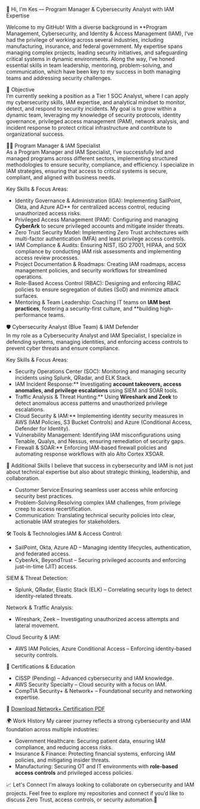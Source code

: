
👋 Hi, I'm Kes — Program Manager & Cybersecurity Analyst with IAM Expertise  

Welcome to my GitHub! With a diverse background in **Program Management, Cybersecurity, and Identity & Access Management (IAM), I’ve had the privilege of working across several industries, including manufacturing, insurance, and federal government. My expertise spans managing complex projects, leading security initiatives, and safeguarding critical systems in dynamic environments. Along the way, I’ve honed essential skills in team leadership, mentoring, problem-solving, and communication, which have been key to my success in both managing teams and addressing security challenges.  

 🎯 Objective  
I’m currently seeking a position as a Tier 1 SOC Analyst, where I can apply my cybersecurity skills, IAM expertise, and analytical mindset to monitor, detect, and respond to security incidents. My goal is to grow within a dynamic team, leveraging my knowledge of security protocols, identity governance, privileged access management (PAM), network analysis, and incident response to protect critical infrastructure and contribute to organizational success.  

🧑‍💼 Program Manager & IAM Specialist  
As a Program Manager and IAM Specialist, I’ve successfully led and managed programs across different sectors, implementing structured methodologies to ensure security, compliance, and efficiency. I specialize in IAM strategies, ensuring that access to critical systems is secure, compliant, and aligned with business needs.  

Key Skills & Focus Areas:  
- Identity Governance & Administration (IGA): Implementing SailPoint, Okta, and Azure AD** for centralized access control, reducing unauthorized access risks.  
- Privileged Access Management (PAM): Configuring and managing **CyberArk** to secure privileged accounts and mitigate insider threats.  
- Zero Trust Security Model: Implementing Zero Trust architectures with multi-factor authentication (MFA) and least privilege access controls.  
- IAM Compliance & Audits: Ensuring NIST, ISO 27001, HIPAA, and SOX compliance by conducting IAM risk assessments and implementing access review processes.  
- Project Documentation & Roadmaps: Creating IAM roadmaps, access management policies, and security workflows for streamlined operations.  
- Role-Based Access Control (RBAC): Designing and enforcing RBAC policies to ensure segregation of duties (SoD) and minimize attack surfaces.  
- Mentoring & Team Leadership: Coaching IT teams on **IAM best practices**, fostering a security-first culture, and **building high-performance teams.  

🛡️ Cybersecurity Analyst (Blue Team) & IAM Defender  
In my role as a Cybersecurity Analyst and IAM Specialist, I specialize in defending systems, managing identities, and enforcing access controls to prevent cyber threats and ensure compliance.  

Key Skills & Focus Areas: 
- Security Operations Center (SOC): Monitoring and managing security incidents using Splunk, QRadar, and ELK Stack. 
- IAM Incident Response:** Investigating **account takeovers, access anomalies, and privilege escalations** using SIEM and SOAR tools.  
- Traffic Analysis & Threat Hunting:** Using **Wireshark and Zeek** to detect anomalous access patterns and unauthorized privilege escalations.  
- Cloud Security & IAM:** Implementing identity security measures in AWS (IAM Policies, S3 Bucket Controls) and Azure (Conditional Access, Defender for Identity).  
- Vulnerability Management: Identifying IAM misconfigurations using Tenable, Qualys, and Nessus, ensuring remediation of security gaps.  
- Firewall & SOAR:** Enforcing IAM-based firewall policies and automating response workflows with alo Alto Cortex XSOAR.  

💬 Additional Skills
I believe that success in cybersecurity and IAM is not just about technical expertise but also about strategic thinking, leadership, and collaboration. 

- Customer Service:Ensuring seamless user access while enforcing security best practices.  
- Problem-Solving:Resolving complex IAM challenges, from privilege creep to access recertification.  
- Communication: Translating technical security policies into clear, actionable IAM strategies for stakeholders.  

🛠️ Tools & Technologies 
IAM & Access Control:  
- SailPoint, Okta, Azure AD – Managing identity lifecycles, authentication, and federated access.  
- CyberArk, BeyondTrust – Securing privileged accounts and enforcing just-in-time (JIT) access.  

SIEM & Threat Detection:
- Splunk, QRadar, Elastic Stack (ELK) – Correlating security logs to detect identity-related threats.  

Network & Traffic Analysis:  
- Wireshark, Zeek – Investigating unauthorized access attempts and lateral movement.  

Cloud Security & IAM:
- AWS IAM Policies, Azure Conditional Access – Enforcing identity-based security controls.  

📜 Certifications & Education
- CISSP (Pending) – Advanced cybersecurity and IAM knowledge.  
- AWS Security Specialty – Cloud security with a focus on IAM.  
- CompTIA Security+ & Network+ – Foundational security and networking expertise.  

📜 [Download Network+ Certification PDF](https://github.com/Kesmondlw79/Kesmondlw79/raw/main/KesmondWilson%20(3).pdf)  

🌍 Work History 
My career journey reflects a strong cybersecurity and IAM foundation across multiple industries:

- Government Healthcare: Securing patient data, ensuring IAM compliance, and reducing access risks.  
- Insurance & Finance: Protecting financial systems, enforcing IAM policies, and mitigating insider threats.  
- Manufacturing: Securing OT and IT environments with **role-based access controls** and privileged access policies.  

📈 Let's Connect
I’m always looking to collaborate on cybersecurity and IAM projects. Feel free to explore my repositories and connect if you’d like to discuss Zero Trust, access controls, or security automation.🚀  

